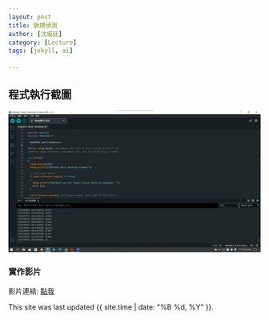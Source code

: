 ```yaml
---
layout: post
title: 脈搏偵測
author: [沈威廷]
category: [Lecture]
tags: [jekyll, ai]

---
```

## 程式執行截圖
![](https://github.com/sean207cc/MCU-course/blob/fd8de459da456e68d11cd347dacd43ef653d5ca8/images/pulse.png?raw=true)


### 實作影片
影片連結:
[點我](https://youtube.com/shorts/aCTJDaVOH-c?feature=share)


This site was last updated {{ site.time | date: "%B %d, %Y" }}.
